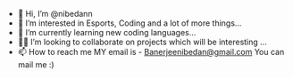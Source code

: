 - 👋 Hi, I’m @nibedann
- 👀 I’m interested in Esports, Coding and a lot of more things...
- 🌱 I’m currently learning new coding languages...
- 👍🏼 I’m looking to collaborate on projects which will be interesting ...
- 📫 How to reach me MY email is - Banerjeenibedan@gmail.com You can mail me :)

<!---
nibedann/nibedann is a ✨ special ✨ repository because its `README.md` (this file) appears on your GitHub profile.
You can click the Preview link to take a look at your changes.
--->
